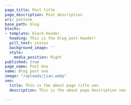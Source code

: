 ```yaml
---
page_title: Post title
page_description: Post description
uri: postone
base_path: blog
blocks:
- template: block-header
  heading: This is the blog post header!
  pill_text: ssssss
  background_image: ''
  style:
    media_position: Right
published: true
page_name: Post One
name: Blog post one
image: "/uploads/jian.webp"
seo:
  title: This is the about page title seo
  description: This is the about page description seo

---
```

